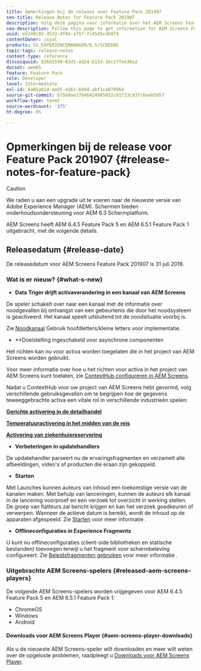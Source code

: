 ```yaml
---
title: Opmerkingen bij de release voor Feature Pack 201907
seo-title: Release Notes for Feature Pack 201907
description: Volg deze pagina voor informatie over het AEM Screens Feature Pack 201907, uitgebracht op 31 juli 2019.
seo-description: Follow this page to get information for AEM Screens Feature Pack 201907 released on July 31, 2019.
uuid: e5349c92-d532-4f04-a757-7c4545cdb074
contentOwner: jsyal
products: SG_EXPERIENCEMANAGER/6.5/SCREENS
topic-tags: release-notes
content-type: reference
discoiquuid: 826d1599-02d1-4d24-b15d-26c1ffee36a2
docset: aem65
feature: Feature Pack
role: Developer
level: Intermediate
exl-id: 6a05a014-aedf-4261-849d-abf1ce070964
source-git-commit: 67560ae17646424985032c81f33c937c6eeb5957
workflow-type: tm+mt
source-wordcount: '375'
ht-degree: 0%

---
```


# Opmerkingen bij de release voor Feature Pack 201907 {#release-notes-for-feature-pack}

>[!CAUTION]
>
>We raden u aan een upgrade uit te voeren naar de nieuwste versie van Adobe Experience Manager (AEM). Schermen bieden onderhoudsondersteuning voor AEM 6.3 Schermplatform.

AEM Screens heeft AEM 6.4.5 Feature Pack 5 en AEM 6.5.1 Feature Pack 1 uitgebracht, met de volgende details.

## Releasedatum {#release-date}

De releasedatum voor AEM Screens Feature Pack 201907 is 31 juli 2019.

### Wat is er nieuw? {#what-s-new}

* **Data Triger drijft activaverandering in een kanaal van AEM Screens**

De speler schakelt over naar een kanaal met de informatie over noodgevallen bij ontvangst van een gebeurtenis die door het noodsysteem is geactiveerd. Het kanaal speelt uitsluitend tot de noodsituatie voorbij is.

Zie [Noodkanaal](emergency-channel.md) Gebruik hoofdletters/kleine letters voor implementatie.

* **Doelstelling ingeschakeld voor asynchrone componenten

Het richten kan nu voor activa worden toegelaten die in het project van AEM Screens worden gebruikt.

Voor meer informatie over hoe u het richten voor activa in het project van AEM Screens kunt toelaten, zie [ContextHub configureren in AEM Screens](configuring-context-hub.md).

Nadat u ContextHub voor uw project van AEM Screens hebt gevormd, volg verschillende gebruiksgevallen om te begrijpen hoe de gegevens teweeggebrachte activa een vitale rol in verschillende industrieën spelen:

**[Gerichte activering in de detailhandel](retail-inventory-activation.md)**

**[Temperatuuractivering in het midden van de reis](local-temperature-activation.md)**

**[Activering van ziekenhuisreservering](hospitality-reservation-activation.md)**

* **Verbeteringen in updatehandlers**

De updatehandler parseert nu de ervaringsfragmenten en verzamelt alle afbeeldingen, video&#39;s of producten die eraan zijn gekoppeld.

* **Starten**

Met Launches kunnen auteurs van inhoud een toekomstige versie van de kanalen maken. Met behulp van lanceringen, kunnen de auteurs elk kanaal in de lancering voorproef en een verzoek tot overzicht in werking stellen. De groep van fiatteurs zal bericht krijgen en kan het verzoek goedkeuren of verwerpen. Wanneer de actieve datum is bereikt, wordt de inhoud op de apparaten afgespeeld.
Zie [Starten](launches.md) voor meer informatie .

* **Offlineconfiguraties in Experience Fragments**

U kunt nu offlineconfiguraties (client-side bibliotheken en statische bestanden) toevoegen terwijl u het fragment voor schermbeleving configureert. Zie [Beleidsfragmenten gebruiken](experience-fragments-in-screens.md) voor meer informatie .

### Uitgebrachte AEM Screens-spelers {#released-aem-screens-players}

De volgende AEM Screens-spelers worden vrijgegeven voor AEM 6.4.5 Feature Pack 5 en AEM 6.5.1 Feature Pack 1:

* ChromeOS
* Windows
* Android

#### Downloads voor AEM Screens Player  {#aem-screens-player-downloads}

Als u de nieuwste AEM Screens-speler wilt downloaden en meer wilt weten over de opgeloste problemen, raadpleegt u [Downloads voor AEM Screens Player](https://download.macromedia.com/screens/).
